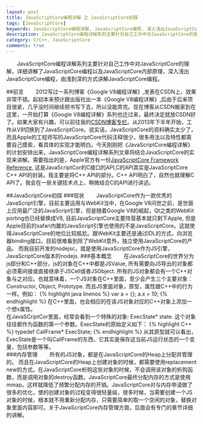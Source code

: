 ```yaml
---
layout: post
title: JavaScriptCore编程详解 之 JavaScriptCore初探
tags: [JavaScriptCore]
keywords: JavaScriptCore编程详解, JavaScriptCore编程, 深入浅出JavaScriptCore编程
description: JavaScriptCore编程详解系列主要针对自己工作中对JavaScriptCore的理解，详细讲解了JavaScriptCore编程以及以及JavaScriptCore内部原理，深入浅出JavaScriptCore编程，由浅到深的方式讲解JavaScriptCore编程。
category: C/C++, JavaScriptCore
comments: true
---
```


&emsp;&emsp;JavaScriptCore编程详解系列主要针对自己工作中对JavaScriptCore的理解，详细讲解了JavaScriptCore编程以及JavaScriptCore内部原理，深入浅出JavaScriptCore编程，由浅到深的方式讲解JavaScriptCore编程。

<!--more-->

##前言
&emsp;&emsp;2012写过一系列博客《Google V8编程详解》,发表在CSDN上，效果非常不错。起初本来预计跟出版社出一本《Google V8编程详解》,后由于后来项目很紧，几乎没时间继续把书写下去，所以没能弄完。现在博客从CSDN搬家到在这里，一开始打算《Google V8编程详解》系列也迁过来，最终决定就放CSDN好了。如果大家有兴趣，可以前往我的[CSDN博客专栏](http://blog.csdn.net/feiyinzilgd)。从2013年下半年开始，工作从V8切换到了JavaScriptCore。说实话，JavaScriptCore的资料确实太少了，而且Apple的工程师写的JavaScriptCore代码注释很少，很多用法以及特性都需要自己摸索，看具体的实现才能明白。今天刚刚把《JavaScriptCore编程详解》的计划安排出来，JavaScriptCore编程详解系列文章将结合JavaScriptCore的实现来讲解。需要指出的是，Apple官方有一份[JavaScriptCore Framework Reference](https://developer.apple.com/library/mac/documentation/Carbon/Reference/WebKit_JavaScriptCore_Ref/_index.html), 这是JavaScriptCor的C接口的API,C的API其实是JavaScriptCore C++ API的封装。我主要是将C++ API的部分。C++ API明白了，自然也就理解C API了。我会在一些关键技术点上，稍微结合C的API进行讲述。

##JavaScriptCore初探
###现状
&emsp;&emsp;JavaScriptCore作为一款优秀的JavaScript引擎，目前主要运用与WebKit当中，在Google V8问世之前，是世面上应用最广泛的JavaScript引擎，但是随着Google V8的崛起，Qt之类的WebKit porting也已经替换成V8, 目前JavaScriptCore主要阵营基本就只剩下Apple, 但是Apple目前的safari内置的JavaScript引擎也使用的不是JavaScriptCore。这就使得JavaScriptCore的地位比较尴尬。跟WebKit主要还是通过IDL的方式，向浏览器binding接口。目前很难看到除了WebKit意外，独立使用JavaScriptCore的产品。 而我目前开发的nodejsc，就是使用JavaScriptCore作为JS引擎，JavaScriptCore版本的nodejs.
###基本概念
&emsp;&emsp;在JavaScriptCore的世界分为js部分和C++部分，js的对象在C++中都是JSValue, 所有需要向JS导出的对象都必须需间接或直接继承于JSCell或者JSObject. 所有的JS对象都会有一个C++对象与之对应。也就意味着，一个JS对象在C++里面，至少会产生三个主要对象： Constructor, Object, Prototype. 而且JS里面对象，原型，属性跟C++中的行为一样。例如：
{% highlight java linenos %}
var a = {};
a.x = 10;
{% endhighlight %}
在C++里面，也会相应的在该JS对象对应的C++对象上添加一个想x属性。   
在JavaSCriptCor里面，经常会看到一个特殊的对象: ExecState* state. 这个对象往往都作为函数的第一个参数。ExecState的原始定义如下：
{% highlight C++ %}
typedef CallFrame* ExecState;
{% endhighlight %}
从其原型就可以看出，ExecState是一个叫CallFrame的东西，它其实是保存这当前JS运行状态的一个变量，包括参数等等。  
###内存管理
&emsp;&emsp;所有的JS对象，都是在JavaScriptCore的Heap上分配并管理的。 而且在JavaScriptCore的Heap上创建对象的时候，都需要使用replacement new的方式。在JavaScriptCore析购这些对象的时候，不会调用该对象的析购函数，而是调用对象的destroy函数。JavaScriptCore最终分配内存的方式是使用mmap。这样就降低了频繁分配内存的开销。JavaScriptCore对与内存申请做了很多的优化，使的创建对象的过程变得很轻量级，很多时候，当需要创建一个JS对象的时候，根本就不用重新分配内存，只需要简单的取一个空闲的对象，替换对象里面内容即可。关于JavaScriptCore内存管理方面，后面会有专门的章节详细的讲解。

